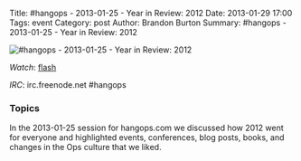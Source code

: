 Title: #hangops - 2013-01-25 - Year in Review: 2012
Date: 2013-01-29 17:00
Tags: event
Category: post
Author: Brandon Burton
Summary: #hangops - 2013-01-25 - Year in Review: 2012

![#hangops - 2013-01-25 - Year in Review: 2012](http://i.ytimg.com/vi/kVaItcKYuAA/3.jpg)

_Watch_: [flash](https://www.youtube.com/v/kVaItcKYuAA?version=3&f=user_uploads&app=youtube_gdata)

_IRC_: irc.freenode.net #hangops

### Topics
In the 2013-01-25 session for hangops.com we discussed how 2012 went for everyone and highlighted events, conferences, blog posts, books, and changes in the Ops culture that we liked.
